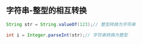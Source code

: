 ## 字符串-整型的相互转换

```java
String str = String.valueOf(123);// 整型转换为字符串

int i = Integer.parseInt(str);// 字符串转换为整型
```
